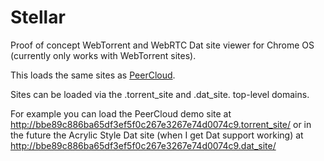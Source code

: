 # Stellar
Proof of concept WebTorrent and WebRTC Dat site viewer for Chrome OS (currently only works with WebTorrent sites).

This loads the same sites as [PeerCloud](https://github.com/jhiesey/peercloud).

Sites can be loaded via the .torrent_site and .dat_site. top-level domains.

For example you can load the PeerCloud demo site at http://bbe89c886ba65df3ef5f0c267e3267e74d0074c9.torrent_site/ or in the future the Acrylic Style Dat site (when I get Dat support working) at http://bbe89c886ba65df3ef5f0c267e3267e74d0074c9.dat_site/